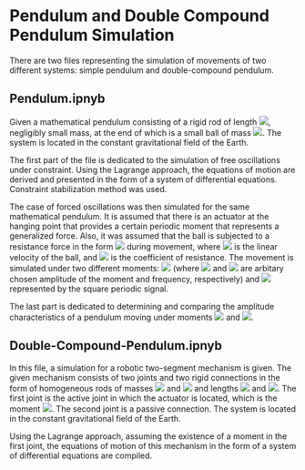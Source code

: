 # Pendulum and Double Compound Pendulum Simulation

There are two files representing the simulation of movements of two different systems: simple pendulum and double-compound pendulum.

## Pendulum.ipnyb

Given a mathematical pendulum consisting of a rigid rod of length <img src="https://render.githubusercontent.com/render/math?math=l">, negligibly small mass, at the end of which is a small ball of mass <img src="https://render.githubusercontent.com/render/math?math=m">. The system is located in the constant gravitational field of the Earth. 

The first part of the file is dedicated to the simulation of free oscillations under constraint. Using the Lagrange approach, the equations of motion are derived and presented in the form of a system of differential equations. Constraint stabilization method was used. 

The case of forced oscillations was then simulated for the same mathematical pendulum. It is assumed that there is an actuator at the hanging point that provides a certain periodic moment that represents a generalized force. Also, it was assumed that the ball is subjected to a resistance force in the form <img src="https://render.githubusercontent.com/render/math?math=F_{ot}=-b\vec{v}"> during movement, where <img src="https://render.githubusercontent.com/render/math?math=\vec{v}"> is the linear velocity of the ball, and <img src="https://render.githubusercontent.com/render/math?math=b"> is the coefficient of resistance. The movement is simulated under two different moments: <img src="https://render.githubusercontent.com/render/math?math=M_1 =M_0\cos{\Omega t}"> (where <img src="https://render.githubusercontent.com/render/math?math=M_0"> and <img src="https://render.githubusercontent.com/render/math?math=\Omega"> are arbitary chosen amplitude of the moment and frequency, respectively) and <img src="https://render.githubusercontent.com/render/math?math=M_2"> represented by the square periodic signal.

The last part is dedicated to determining and comparing the amplitude characteristics of a pendulum moving under moments <img src="https://render.githubusercontent.com/render/math?math=M_1"> and <img src="https://render.githubusercontent.com/render/math?math=M_2">.

## Double-Compound-Pendulum.ipnyb

In this file, a simulation for a robotic two-segment mechanism is given. The given mechanism consists of two joints and two rigid connections in the form of homogeneous rods of masses <img src="https://render.githubusercontent.com/render/math?math=m_1"> and <img src="https://render.githubusercontent.com/render/math?math=m_2"> and lengths <img src="https://render.githubusercontent.com/render/math?math=l_1"> and <img src="https://render.githubusercontent.com/render/math?math=l_2">. The first joint is the active joint in which the actuator is located, which is the moment <img src="https://render.githubusercontent.com/render/math?math=M">. The second joint is a passive connection. The system is located in the constant gravitational field of the Earth.

Using the Lagrange approach, assuming the existence of a moment in the first joint, the equations of motion of this mechanism in the form of a system of differential equations are compiled.
